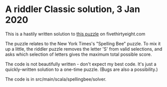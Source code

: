 # A riddler Classic solution, 3 Jan 2020

This is a hastily written solution to [this puzzle](https://fivethirtyeight.com/features/can-you-solve-the-vexing-vexillology/)
on fivethirtyeight.com 

The puzzle relates to the New York Times's "Spelling Bee" puzzle. To mix it up a little, the riddler puzzle removes the
letter 'S' from valid selections, and asks which selection of letters gives the maximum total possible score.

The code is not beautifully written - don't expect my best code. It's just a quickly-written solution to a one-time puzzle.
(Bugs are also a possibility.)

The code is in src/main/scala/spellingbee/solver.



